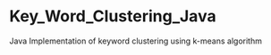 Key_Word_Clustering_Java
========================

Java Implementation of keyword clustering using k-means algorithm
